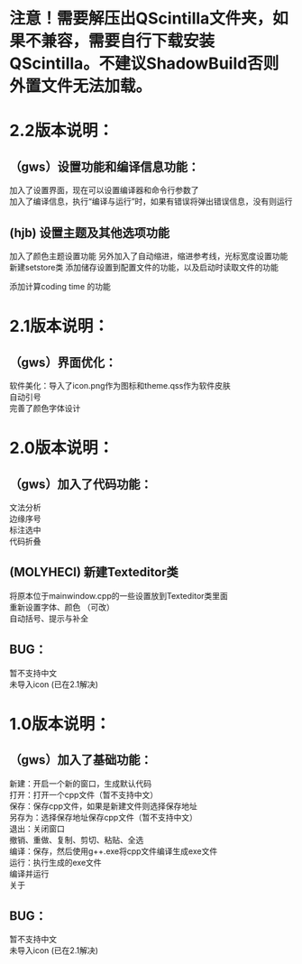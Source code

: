 # 注意！需要解压出QScintilla文件夹，如果不兼容，需要自行下载安装QScintilla。不建议ShadowBuild否则外置文件无法加载。

# 2.2版本说明：
## （gws）设置功能和编译信息功能：  
加入了设置界面，现在可以设置编译器和命令行参数了  
加入了编译信息，执行“编译与运行”时，如果有错误将弹出错误信息，没有则运行  
## (hjb) 设置主题及其他选项功能
加入了颜色主题设置功能
另外加入了自动缩进，缩进参考线，光标宽度设置功能
新建setstore类
添加储存设置到配置文件的功能，以及启动时读取文件的功能

添加计算coding time 的功能

# 2.1版本说明：
## （gws）界面优化：  
软件美化：导入了icon.png作为图标和theme.qss作为软件皮肤  
自动引号  
完善了颜色字体设计  


# 2.0版本说明：
## （gws）加入了代码功能：
文法分析  
边缘序号  
标注选中  
代码折叠  

## (MOLYHECI) 新建Texteditor类
将原本位于mainwindow.cpp的一些设置放到Texteditor类里面  
重新设置字体、颜色 （可改）  
自动括号、提示与补全  

## BUG：
暂不支持中文  
未导入icon  (已在2.1解决)

# 1.0版本说明：

## （gws）加入了基础功能：
新建：开启一个新的窗口，生成默认代码  
打开：打开一个cpp文件（暂不支持中文）  
保存：保存cpp文件，如果是新建文件则选择保存地址  
另存为：选择保存地址保存cpp文件（暂不支持中文）  
退出：关闭窗口  
撤销、重做、复制、剪切、粘贴、全选  
编译：保存，然后使用g++.exe将cpp文件编译生成exe文件  
运行：执行生成的exe文件  
编译并运行  
关于  

## BUG：
暂不支持中文  
未导入icon  (已在2.1解决)
